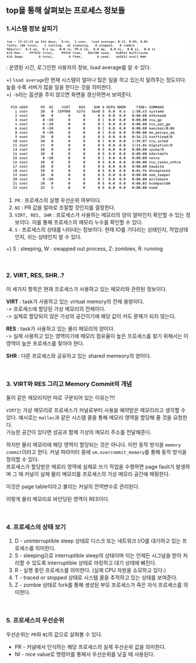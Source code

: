 ## top을 통해 살펴보는 프로세스 정보들

### 1.시스템 정보 살피기

![img.png](img.png)
: 운영된 시간, 로그인한 사용자의 정보, load average를 알 수 있다.  
 
+) `load average`란 현재 시스템이 얼마나 많은 일을 하고 있는지 알려주는 정도이다. 높을 수록 서버가 많을 일을 한다는 것을 의미한다.  
+) `-b`라는 옵션을 주지 않으면 화면을 갱신하면서 보여준다.


![img_1.png](img_1.png)
1. `PR` : 프로세스의 실행 우선순위 여부이다.  
2. `NI` : PR 값을 얼마로 조절할 것인지를 결정한다.
3. `VIRT, RES, SHR` : 프로세스가 사용하는 메모리의 양이 얼마인지 확인할 수 있는 정보이다. 이를 통해 프로세스의 매모리 누수를 확인할 수 있다.  
4. `S` : 프로세스의 상태를 나타내는 정보이다. 현재 IO를 기다리는 상태인지, 작업상태인지, 쉬는 상태인지 알 수 있다.  

+) S : sleeping, W : swapped out process, Z: zombies, R: running

<br/>

### 2. VIRT, RES, SHR..?
이 세가지 항목은 현재 프로세스가 사용하고 있는 메모리와 관련된 정보이다.    
  
  
**VIRT**
: task가 사용하고 있는 virtual memory의 전체 용량이다.  
-> 프로세스에 할당된 가상 메모리의 전체이다.  
-> 실제로 할당되지 않은 가상의 공간이기에 해당 값이 커도 문제가 되지 않는다.

**RES**
: task가 사용하고 있는 물리 메모리의 양이다.  
-> 실제 사용하고 있는 영역이기에 메모리 점유율이 높은 프로세스를 찾기 위해서는 이 영역이 높은 프로세스를 찾아야 한다.  

**SHR**
: 다른 프로세스와 공유하고 있는 shared memeory의 양이다.  

<br/>

### 3. VIRT와 RES 그리고 Memory Commit의 개념
둘이 같은 메모리지만 따로 구분되어 있는 이유는?!!  
  
`VIRT`는 가상 메모리로 프로세스가 커널로부터 사용을 예약받은 메모리라고 생각할 수 있다. 
예시로는 `malloc`과 같은 시스템 콜을 통해 메모리 영역을 할당해 줄 것을 요청한다.  
가능한 공간이 있다면 성공과 함께 가상의 메모리 주소를 전달해준다.  

하지만 물리 메모리에 해당 영역이 할당되는 것은 아니다.  이런 동작 방식을 `memory commit`이라고 한다.  커널 파라미터 중에 `vm.overcommit_memory`를 통해 동작 방식을 정의할 수 있다.  
프로세스가 할당받은 메로리 영역에 실제로 쓰기 작업을 수행하면 page fault가 발생하며 그 때 커널이 실제 물리 메모리를 프로세스의 가상 메모리 공간에 매핑한다.  
  
이것은 page table이라고 불리는 커널의 전역변수로 관리된다.  
  
이렇게 물리 메모리로 바인딩된 영역이 RES이다.  

<br/>


### 4. 프로세스의 상태 보기
1. D - uninterruptible sleep 상태로 디스크 또는 네트워크 I/O를 대기하고 있는 프로세스를 의미한다.  
2. S - sleeping으로 interruptible sleep의 상태이며 이는 언제든 시그널을 받아 처리할 수 있도록 interruptible 상태로 마킹하고 대기 상태에 빠진다.  
3. R - 실행 중인 프로세스를 의미한다. (실제 CPU 자원을 소모하고 있다.)  
4. T - traced or stopped 상태로 시스템 콜을 추적하고 있는 상태를 보여준다.
5. Z - zombie 상태로 fork를 통해 생성된 부모 프로세스가 죽은 자식 프로세스를 의미한다.   

<br/>

### 5. 프로세스의 우선순위

우선순위는 `PR`와 `NI`의 값으로 살펴볼 수 있다.   

- PR - 커널에서 인식하는 해당 프로세스의 실제 우선순위 값을 의미한다.  
- NI - nice value로 명령어를 통해서 우선순위를 낮출 때 사용된다.  

<br/>
